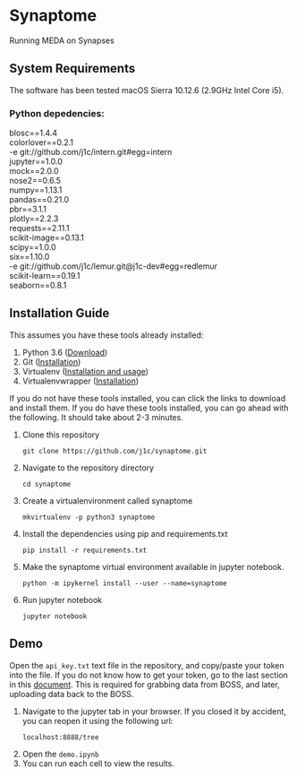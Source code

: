 # Synaptome
Running MEDA on Synapses

## System Requirements
The software has been tested macOS Sierra 10.12.6 (2.9GHz Intel Core i5).

### Python depedencies:
blosc==1.4.4<br/>
colorlover==0.2.1<br/>
-e git://github.com/j1c/intern.git#egg=intern<br/>
jupyter==1.0.0<br/>
mock==2.0.0<br/>
nose2==0.6.5<br/>
numpy==1.13.1<br/>
pandas==0.21.0<br/>
pbr==3.1.1<br/>
plotly==2.2.3<br/>
requests==2.11.1<br/>
scikit-image==0.13.1<br/>
scipy==1.0.0<br/>
six==1.10.0<br/>
-e git://github.com/j1c/lemur.git@j1c-dev#egg=redlemur<br/>
scikit-learn==0.19.1<br/>
seaborn==0.8.1<br/>

## Installation Guide
This assumes you have these tools already installed:

1. Python 3.6 ([Download](https://www.python.org/downloads/))
2. Git ([Installation](https://git-scm.com/book/en/v2/Getting-Started-Installing-Git))
2. Virtualenv ([Installation and usage](https://help.dreamhost.com/hc/en-us/articles/115000695551-Installing-and-using-Python-s-virtualenv-using-Python-3))
3. Virtualenvwrapper ([Installation](http://virtualenvwrapper.readthedocs.io/en/latest/install.html))

If you do not have these tools installed, you can click the links to download and install them. If you do have these tools installed, you can go ahead with the following. It should take about 2-3 minutes.
1. Clone this repository
    ```
    git clone https://github.com/j1c/synaptome.git
    ```
2. Navigate to the repository directory
    ```
    cd synaptome
    ```
3. Create a virtualenvironment called synaptome
    ```
    mkvirtualenv -p python3 synaptome
    ```
2. Install the dependencies using pip and requirements.txt
    ```
    pip install -r requirements.txt
    ```
3. Make the synaptome virtual environment available in jupyter notebook.
    ```
    python -m ipykernel install --user --name=synaptome
    ```
4. Run jupyter notebook
    ```
    jupyter notebook
    ```

## Demo
Open the `api_key.txt` text file in the repository, and copy/paste your token into the file. If you do not know how to get your token, go to the last section in this [document](https://github.com/NeuroDataDesign/nomads/blob/master/source/bstadt/NeuroDataResource/NeuroDataResource_Doc_Notebook.ipynb). This is required for grabbing data from BOSS, and later, uploading data back to the BOSS.

1. Navigate to the jupyter tab in your browser. If you closed it by accident, you can reopen it using the following url:
    ```
    localhost:8888/tree
    ```
2. Open the `demo.ipynb`
3. You can run each cell to view the results.
